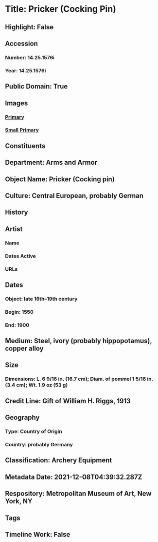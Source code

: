 # Title: Pricker (Cocking Pin)
## Highlight: False
## Accession
### Number: 14.25.1576i
### Year: 14.25.1576i
## Public Domain: True
## Images
### [Primary](https://images.metmuseum.org/CRDImages/aa/original/DP294074.jpg)
### [Small Primary](https://images.metmuseum.org/CRDImages/aa/web-large/DP294074.jpg)
## Constituents
## Department: Arms and Armor
## Object Name: Pricker (Cocking pin)
## Culture: Central European, probably German
## History
## Artist
### Name
### Dates Active
### URLs
## Dates
### Object: late 16th–19th century
### Begin: 1550
### End: 1900
## Medium: Steel, ivory (probably hippopotamus), copper alloy
## Size
### Dimensions: L. 6 9/16 in. (16.7 cm); Diam. of pommel 1 5/16 in. (3.4 cm); Wt. 1.9 oz (53 g)
## Credit Line: Gift of William H. Riggs, 1913
## Geography
### Type: Country of Origin
### Country: probably Germany
## Classification: Archery Equipment
## Metadata Date: 2021-12-08T04:39:32.287Z
## Respository: Metropolitan Museum of Art, New York, NY
## Tags
## Timeline Work: False